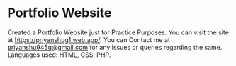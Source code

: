 # Portfolio Website
Created a Portfolio Website just for Practice Purposes. You can visit the site at https://priyanshug1.web.app/.
You can Contact me at priyanshu945q@gmail.com for any issues or queries regarding the same.
Languages used: HTML, CSS, PHP.
